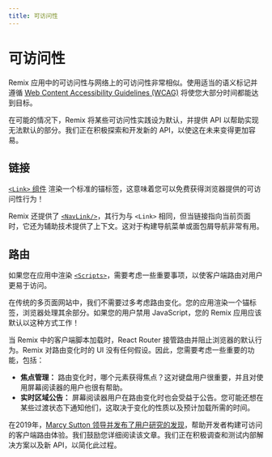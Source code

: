 ```yaml
---
title: 可访问性
---
```


# 可访问性

Remix 应用中的可访问性与网络上的可访问性非常相似。使用适当的语义标记并遵循 [Web Content Accessibility Guidelines (WCAG)][wcag] 将使您大部分时间都能达到目标。

在可能的情况下，Remix 将某些可访问性实践设为默认，并提供 API 以帮助实现无法默认的部分。我们正在积极探索和开发新的 API，以使这在未来变得更加容易。

## 链接

[`<Link>` 组件][link] 渲染一个标准的锚标签，这意味着您可以免费获得浏览器提供的可访问性行为！

Remix 还提供了 [`<NavLink/>`][navlink]，其行为与 `<Link>` 相同，但当链接指向当前页面时，它还为辅助技术提供了上下文。这对于构建导航菜单或面包屑导航非常有用。

## 路由

如果您在应用中渲染 [`<Scripts>`][scripts]，需要考虑一些重要事项，以使客户端路由对用户更易于访问。

在传统的多页面网站中，我们不需要过多考虑路由变化。您的应用渲染一个锚标签，浏览器处理其余部分。如果您的用户禁用 JavaScript，您的 Remix 应用应该默认以这种方式工作！

当 Remix 中的客户端脚本加载时，React Router 接管路由并阻止浏览器的默认行为。Remix 对路由变化时的 UI 没有任何假设。因此，您需要考虑一些重要的功能，包括：

- **焦点管理：** 路由变化时，哪个元素获得焦点？这对键盘用户很重要，并且对使用屏幕阅读器的用户也很有帮助。
- **实时区域公告：** 屏幕阅读器用户在路由变化时也会受益于公告。您可能还想在某些过渡状态下通知他们，这取决于变化的性质以及预计加载所需的时间。

在2019年，[Marcy Sutton 领导并发布了用户研究的发现][marcy-sutton-led-and-published-findings-from-user-research]，帮助开发者构建可访问的客户端路由体验。我们鼓励您详细阅读该文章。我们正在积极调查和测试内部解决方案以及新 API，以简化此过程。

[link]: ../components/link  
[navlink]: ../components/nav-link  
[scripts]: ../components/scripts  
[wcag]: https://www.w3.org/WAI/standards-guidelines/wcag/  
[marcy-sutton-led-and-published-findings-from-user-research]: https://www.gatsbyjs.com/blog/2019-07-11-user-testing-accessible-client-routing